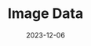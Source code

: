 ---
title: "Image Data"
index: 4
date: 2023-12-06
materials:
- topic: "Motivation"
  files:
  - type: "colab"
    url: https://colab.research.google.com/github/C4M-UofT/C4M-UofT.github.io/blob/master/lectures/fall/4_images/4a - Motivation.ipynb
- topic: "Colors"
  files:
  - type: "colab"
    url: https://colab.research.google.com/github/C4M-UofT/C4M-UofT.github.io/blob/master/lectures/fall/4_images/4b - Colors.ipynb
- topic: "Shapes"
  files:
  - type: "colab"
    url: https://colab.research.google.com/github/C4M-UofT/C4M-UofT.github.io/blob/master/lectures/fall/4_images/4c - Shapes.ipynb
- topic: "Image Manipulation"
  files:
  - type: "colab"
    url: https://colab.research.google.com/github/C4M-UofT/C4M-UofT.github.io/blob/master/lectures/fall/4_images/4d - Image Manipulation.ipynb
- topic: "Image Kernels"
  files:
  - type: "colab"
    url: https://colab.research.google.com/github/C4M-UofT/C4M-UofT.github.io/blob/master/lectures/fall/4_images/4e - Image Kernels.ipynb
- topic: "Thresholding"
  files:
  - type: "colab"
    url: https://colab.research.google.com/github/C4M-UofT/C4M-UofT.github.io/blob/master/lectures/fall/4_images/4f - Thresholding.ipynb
- topic: "Outlines"
  files:
  - type: "colab"
    url: https://colab.research.google.com/github/C4M-UofT/C4M-UofT.github.io/blob/master/lectures/fall/4_images/4g - Outlines.ipynb
assignment:
  text: "Materials in progress"
  due_date: 2024-01-17 12:00 PM
  submission_link: TBD
  files:
  - type: "colab"
    url: TBD
---